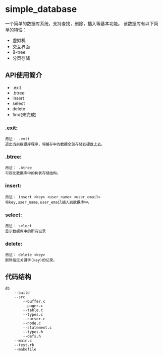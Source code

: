 # simple_database

一个简单的数据库系统，支持查找，删除，插入等基本功能。
该数据库有以下简单的特性：

* 虚拟机
* 交互界面
* B-tree
* 分页存储

##  API使用简介

* .exit
* .btree
* insert 
* select
* delete  
* find(未完成)

### .exit:

    用法： .exit
    退出当前数据库程序，将缓存中的数据全部存储到硬盘上去。

### .btree:

```
用法： .btree
可视化数据库中的树状存储结构。
```

### insert:

    用法： insert <key> <user_name> <user_email>
    将key,user_name,user_email插入到数据库中。

### select:

    用法： select
    显示数据库中的所有记录

### delete:

    用法： delete <key>
    删除指定关键字(key)的记录。

## 代码结构

```
db 
    --build
    --src
    	--buffer.c
    	--pager.c
    	--table.c
    	--types.c
    	--cursor.c
    	--node.c
   		--statement.c
    	--types.h
    	--defs.h
    --main.c
    --test.rb
    --makefile
    
```

